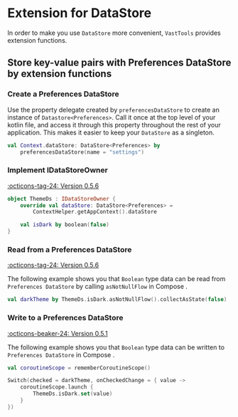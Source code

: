 # Extension for DataStore

In order to make you use `DataStore` more convenient, `VastTools` provides extension functions. 

## Store key-value pairs with Preferences DataStore by extension functions

### Create a Preferences DataStore

Use the property delegate created by `preferencesDataStore` to create an instance of `Datastore<Preferences>`. Call it once at the top level of your kotlin file, and access it through this property throughout the rest of your application. This makes it easier to keep your `DataStore` as a singleton. 

```kotlin
val Context.dataStore: DataStore<Preferences> by 
    preferencesDataStore(name = "settings")
```

### Implement IDataStoreOwner

[:octicons-tag-24: Version 0.5.6](https://sakurajimamaii.github.io/AVE-DOC/version/tools/#056)

```kotlin
object ThemeDs : IDataStoreOwner {
    override val dataStore: DataStore<Preferences> =
        ContextHelper.getAppContext().dataStore

    val isDark by boolean(false)
}
```

### Read from a Preferences DataStore

[:octicons-tag-24: Version 0.5.6](https://sakurajimamaii.github.io/AVE-DOC/version/tools/#056)

The following example shows you that `Boolean` type data can be read from `Preferences DataStore` by calling `asNotNullFlow` in Compose .

```kotlin
val darkTheme by ThemeDs.isDark.asNotNullFlow().collectAsState(false)
```

### Write to a Preferences DataStore

[:octicons-beaker-24: Version 0.5.1](https://sakurajimamaii.github.io/AVE-DOC/version/tools/#051)

The following example shows you that `Boolean` type data can be written to `Preferences DataStore` in Compose .

```kotlin
val coroutineScope = rememberCoroutineScope()

Switch(checked = darkTheme, onCheckedChange = { value ->
    coroutineScope.launch {
        ThemeDs.isDark.set(value)
    }
})
```
